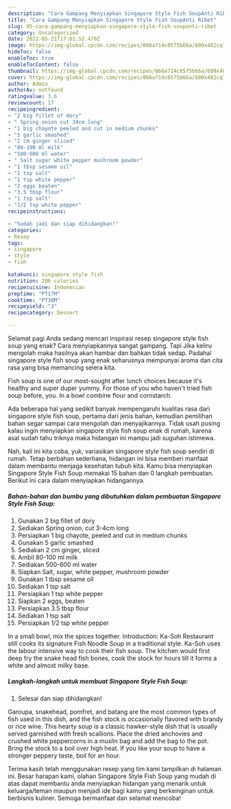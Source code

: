 ```yaml
---
description: "Cara Gampang Menyiapkan Singapore Style Fish SoupAnti Ribet"
title: "Cara Gampang Menyiapkan Singapore Style Fish SoupAnti Ribet"
slug: 95-cara-gampang-menyiapkan-singapore-style-fish-soupanti-ribet
category: Uncategorized
date: 2022-05-21T17:01:52.470Z
image: https://img-global.cpcdn.com/recipes/066a714c8575b66a/680x482cq70/singapore-style-fish-soup-foto-resep-utama.jpg
hideToc: false
enableToc: true
enableTocContent: false
thumbnail: https://img-global.cpcdn.com/recipes/066a714c8575b66a/680x482cq70/singapore-style-fish-soup-foto-resep-utama.jpg
cover: https://img-global.cpcdn.com/recipes/066a714c8575b66a/680x482cq70/singapore-style-fish-soup-foto-resep-utama.jpg
author: Admin
authorAv: notfound
ratingvalue: 3.6
reviewcount: 17
recipeingredient:
- "2 big fillet of dory"
- " Spring onion cut 34cm long"
- "1 big chayote peeled and cut in medium chunks"
- "5 garlic smashed"
- "2 cm ginger sliced"
- "80-100 ml milk"
- "500-600 ml water"
- " Salt sugar white pepper mushroom powder"
- "1 tbsp sesame oil"
- "1 tsp salt"
- "1 tsp white pepper"
- "2 eggs beaten"
- "3.5 tbsp flour"
- "1 tsp salt"
- "1/2 tsp white pepper"
recipeinstructions:

- "Sudah jadi dan siap dihidangkan!"
categories:
- Resep
tags:
- singapore
- style
- fish

katakunci: singapore style fish 
nutrition: 206 calories
recipecuisine: Indonesian
preptime: "PT17M"
cooktime: "PT38M"
recipeyield: "3"
recipecategory: Dessert

---
```



Selamat pagi Anda sedang mencari inspirasi resep singapore style fish soup yang enak? Cara menyiapkannya sangat gampang. Tapi Jika keliru mengolah maka hasilnya akan hambar dan bahkan tidak sedap. Padahal singapore style fish soup yang enak seharusnya mempunyai aroma dan cita rasa yang bisa memancing selera kita.


Fish soup is one of our most-sought after lunch choices because it&#39;s healthy and super duper yummy. For those of you who haven&#39;t tried fish soup before, you. In a bowl combine flour and cornstarch.

Ada beberapa hal yang sedikit banyak mempengaruhi kualitas rasa dari singapore style fish soup, pertama dari jenis bahan, kemudian pemilihan bahan segar sampai cara mengolah dan menyajikannya. Tidak usah pusing kalau ingin menyiapkan singapore style fish soup enak di rumah, karena asal sudah tahu triknya maka hidangan ini mampu jadi suguhan istimewa.


Nah, kali ini kita coba, yuk, variasikan singapore style fish soup sendiri di rumah. Tetap berbahan sederhana, hidangan ini bisa memberi manfaat dalam membantu menjaga kesehatan tubuh kita. Kamu bisa menyiapkan Singapore Style Fish Soup memakai 15 bahan dan 0 langkah pembuatan. Berikut ini cara dalam menyiapkan hidangannya.

<!--inarticleads1-->

##### Bahan-bahan dan bumbu yang dibutuhkan dalam pembuatan Singapore Style Fish Soup:

1. Gunakan 2 big fillet of dory
1. Sediakan  Spring onion, cut 3-4cm long
1. Persiapkan 1 big chayote, peeled and cut in medium chunks
1. Gunakan 5 garlic smashed
1. Sediakan 2 cm ginger, sliced
1. Ambil 80-100 ml milk
1. Sediakan 500-600 ml water
1. Siapkan  Salt, sugar, white pepper, mushroom powder
1. Gunakan 1 tbsp sesame oil
1. Sediakan 1 tsp salt
1. Persiapkan 1 tsp white pepper
1. Siapkan 2 eggs, beaten
1. Persiapkan 3.5 tbsp flour
1. Sediakan 1 tsp salt
1. Persiapkan 1/2 tsp white pepper


In a small bowl, mix the spices together. Introduction: Ka-Soh Restaurant still cooks its signature Fish Noodle Soup in a traditional style. Ka-Soh uses the labour intensive way to cook their fish soup. The kitchen would first deep fry the snake head fish bones, cook the stock for hours till it forms a white and almost milky base. 

<!--inarticleads2-->

##### Langkah-langkah untuk membuat Singapore Style Fish Soup:


1. Selesai dan siap dihidangkan!

Garoupa, snakehead, pomfret, and batang are the most common types of fish used in this dish, and the fish stock is occasionally flavored with brandy or rice wine. This hearty soup is a classic hawker-style dish that is usually served garnished with fresh scallions. Place the dried anchovies and crushed white peppercorns in a muslin bag and add the bag to the pot. Bring the stock to a boil over high heat. If you like your soup to have a stronger peppery taste, boil for an hour. 

Terima kasih telah menggunakan resep yang tim kami tampilkan di halaman ini. Besar harapan kami, olahan Singapore Style Fish Soup yang mudah di atas dapat membantu anda menyiapkan hidangan yang menarik untuk keluarga/teman maupun menjadi ide bagi kamu yang berkeinginan untuk berbisnis kuliner. Semoga bermanfaat dan selamat mencoba!
